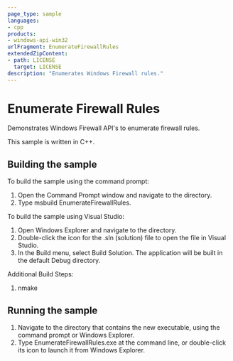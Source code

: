 ```yaml
---
page_type: sample
languages:
- cpp
products:
- windows-api-win32
urlFragment: EnumerateFirewallRules
extendedZipContent:
- path: LICENSE
  target: LICENSE
description: "Enumerates Windows Firewall rules."
---
```

# Enumerate Firewall Rules

Demonstrates Windows Firewall API's to enumerate firewall rules.

This sample is written in C++.

## Building the sample

To build the sample using the command prompt:

1. Open the Command Prompt window and navigate to the directory.
2. Type msbuild EnumerateFirewallRules.

To build the sample using Visual Studio:

1. Open Windows Explorer and navigate to the  directory.
2. Double-click the icon for the .sln (solution) file to open the file in Visual Studio.
3. In the Build menu, select Build Solution. The application will be built in the default Debug directory.

Additional Build Steps:

1. nmake

## Running the sample

1. Navigate to the directory that contains the new executable, using the command prompt or Windows Explorer.
2. Type EnumerateFirewallRules.exe at the command line, or double-click its icon to launch it from Windows Explorer.
